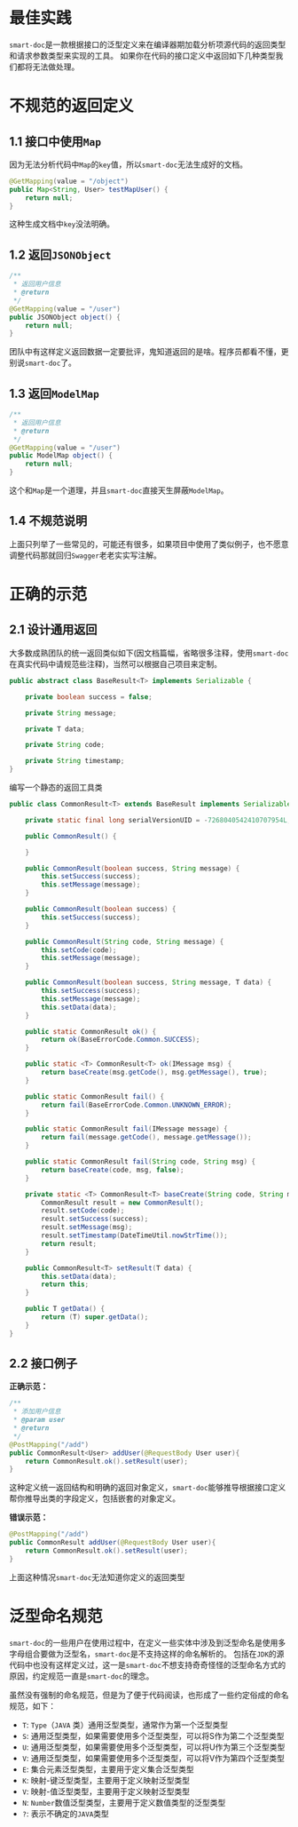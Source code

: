 # 最佳实践

`smart-doc`是一款根据接口的泛型定义来在编译器期加载分析项源代码的返回类型和请求参数类型来实现的工具。
如果你在代码的接口定义中返回如下几种类型我们都将无法做处理。


# 不规范的返回定义

## 1.1 接口中使用`Map`

因为无法分析代码中`Map`的`key`值，所以`smart-doc`无法生成好的文档。

```java
@GetMapping(value = "/object")
public Map<String, User> testMapUser() {
    return null;
}
```

这种生成文档中`key`没法明确。

## 1.2 返回`JSONObject`

```java
/**
 * 返回用户信息
 * @return
 */
@GetMapping(value = "/user")
public JSONObject object() {
    return null;
}
```

团队中有这样定义返回数据一定要批评，鬼知道返回的是啥。程序员都看不懂，更别说`smart-doc`了。

## 1.3 返回`ModelMap`

```java
/**
 * 返回用户信息
 * @return
 */
@GetMapping(value = "/user")
public ModelMap object() {
    return null;
}

```

这个和`Map`是一个道理，并且`smart-doc`直接天生屏蔽`ModelMap`。

## 1.4 不规范说明

上面只列举了一些常见的，可能还有很多，如果项目中使用了类似例子，也不愿意调整代码那就回归`Swagger`老老实实写注解。

# 正确的示范

## 2.1 设计通用返回

大多数成熟团队的统一返回类似如下(因文档篇幅，省略很多注释，使用`smart-doc`在真实代码中请规范些注释)，当然可以根据自己项目来定制。

```java
public abstract class BaseResult<T> implements Serializable {

    private boolean success = false;

    private String message;

    private T data;

    private String code;

    private String timestamp;
}
```

编写一个静态的返回工具类

```java
public class CommonResult<T> extends BaseResult implements Serializable {

    private static final long serialVersionUID = -7268040542410707954L;

    public CommonResult() {

    }

    public CommonResult(boolean success, String message) {
        this.setSuccess(success);
        this.setMessage(message);
    }

    public CommonResult(boolean success) {
        this.setSuccess(success);
    }

    public CommonResult(String code, String message) {
        this.setCode(code);
        this.setMessage(message);
    }

    public CommonResult(boolean success, String message, T data) {
        this.setSuccess(success);
        this.setMessage(message);
        this.setData(data);
    }

    public static CommonResult ok() {
        return ok(BaseErrorCode.Common.SUCCESS);
    }

    public static <T> CommonResult<T> ok(IMessage msg) {
        return baseCreate(msg.getCode(), msg.getMessage(), true);
    }

    public static CommonResult fail() {
        return fail(BaseErrorCode.Common.UNKNOWN_ERROR);
    }

    public static CommonResult fail(IMessage message) {
        return fail(message.getCode(), message.getMessage());
    }

    public static CommonResult fail(String code, String msg) {
        return baseCreate(code, msg, false);
    }

    private static <T> CommonResult<T> baseCreate(String code, String msg, boolean success) {
        CommonResult result = new CommonResult();
        result.setCode(code);
        result.setSuccess(success);
        result.setMessage(msg);
        result.setTimestamp(DateTimeUtil.nowStrTime());
        return result;
    }

    public CommonResult<T> setResult(T data) {
        this.setData(data);
        return this;
    }

    public T getData() {
        return (T) super.getData();
    }
}
```

## 2.2 接口例子

**正确示范：** 

```java
/**
 * 添加用户信息
 * @param user
 * @return
 */
@PostMapping("/add")
public CommonResult<User> addUser(@RequestBody User user){
    return CommonResult.ok().setResult(user);
}
```

这种定义统一返回结构和明确的返回对象定义，`smart-doc`能够推导根据接口定义帮你推导出类的字段定义，包括嵌套的对象定义。

**错误示范：** 

```java
@PostMapping("/add")
public CommonResult addUser(@RequestBody User user){
    return CommonResult.ok().setResult(user);
}
```

上面这种情况`smart-doc`无法知道你定义的返回类型

# 泛型命名规范

`smart-doc`的一些用户在使用过程中，在定义一些实体中涉及到泛型命名是使用多字母组合要做为泛型名，`smart-doc`是不支持这样的命名解析的。
包括在`JDK`的源代码中也没有这样定义过，这一是`smart-doc`不想支持奇奇怪怪的泛型命名方式的原因，约定规范一直是`smart-doc`的理念。

虽然没有强制的命名规范，但是为了便于代码阅读，也形成了一些约定俗成的命名规范，如下：

- `T`: `Type`（`JAVA` 类）通用泛型类型，通常作为第一个泛型类型
- `S`: 通用泛型类型，如果需要使用多个泛型类型，可以将S作为第二个泛型类型
- `U`: 通用泛型类型，如果需要使用多个泛型类型，可以将U作为第三个泛型类型
- `V`: 通用泛型类型，如果需要使用多个泛型类型，可以将V作为第四个泛型类型
- `E`: 集合元素泛型类型，主要用于定义集合泛型类型
- `K`: 映射-键泛型类型，主要用于定义映射泛型类型
- `V`: 映射-值泛型类型，主要用于定义映射泛型类型
- `N`: `Number`数值泛型类型，主要用于定义数值类型的泛型类型
- `?`: 表示不确定的`JAVA`类型



